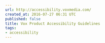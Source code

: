 ```yaml
---
url: http://accessibility.voxmedia.com/
created_at: 2016-07-27 06:31 UTC
published: false
title: Vox Product Accessibility Guidelines
tags:
- accessibility
---
```



